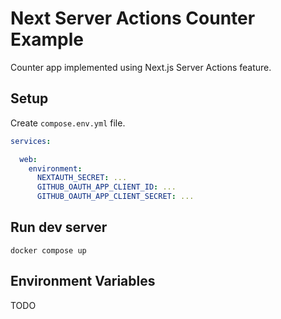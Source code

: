 # Next Server Actions Counter Example
Counter app implemented using Next.js Server Actions feature.

## Setup
Create `compose.env.yml` file.

``` yaml
services:

  web:
    environment:
      NEXTAUTH_SECRET: ...
      GITHUB_OAUTH_APP_CLIENT_ID: ...
      GITHUB_OAUTH_APP_CLIENT_SECRET: ...
```

## Run dev server
``` console
docker compose up
```

## Environment Variables
TODO